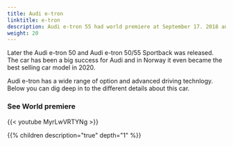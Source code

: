 ```yaml
---
title: Audi e-tron
linktitle: e-tron
description: Audi e-tron 55 had world premiere at September 17. 2018 and was the first all-electric series production model 
weight: 20
---
```


Later the Audi e-tron 50 and Audi e-tron 50/55 Sportback was released. The car has been a big success for Audi and in Norway it even
became the best selling car model in 2020.

Audi e-tron has a wide range of option and advanced driving technlogy. Below you can dig deep in to the different details about this car.

### See World premiere

{{< youtube MyrLwVRTYNg >}}

{{% children description="true" depth="1" %}}
